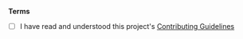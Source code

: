 <!-- Please describe the changes this pull request does and why it should be merged -->

**Terms**

- [ ] I have read and understood this project's [Contributing Guidelines](CONTRIBUTING.md)
